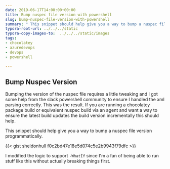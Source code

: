 ```yaml
---
date: 2019-06-17T14:00:00+00:00
title: Bump nuspec file version with powershell
slug: bump-nuspec-file-version-with-powershell
summary: " This snippet should help give you a way to bump a nuspec file version programmatically."
typora-root-url: ../../../static
typora-copy-images-to:  ../../../static/images
tags:
- chocolatey
- azuredevops
- devops
- powershell

---
```

## Bump Nuspec Version

Bumping the version of the nuspec file requires a little tweaking and I got some help from the slack powershell community to ensure I handled the xml parsing correctly. This was the result. If you are running a chocolatey package build or equivalent nuspec build via an agent and want a way to ensure the latest build updates the build version incrementally this should help.

This snippet should help give you a way to bump a nuspec file version programmatically.

{{< gist sheldonhull  f0c2bd47e18e5d074c5e2b9943f79dfc >}}

I modified the logic to support `-WhatIf` since I'm a fan of being able to run stuff like this without actually breaking things first.
